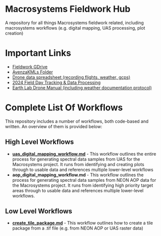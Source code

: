 # Macrosystems Fieldwork Hub
A repository for all things Macrosystems fieldwork related, including macrosystems workflows (e.g. digital mapping, UAS processing, plot creation)

# Important Links
* [Fieldwork GDrive](https://drive.google.com/drive/folders/1ARom7ANamjEfgzOd7agm1PTxPF1K1z9b?usp=drive_link)
* [AvenzaKMLs Folder](https://drive.google.com/drive/folders/164l4PtLY79svWSYn51ZN3AQwKh8EqROY?usp=drive_link)
* [Drone data spreadsheet (recording flights, weather, gcps)](https://docs.google.com/spreadsheets/d/1KahrdF1yzqLVi6hSEmn4hYBvZXWP1Uupj8Vozob_WtY/edit?usp=drive_link)
* [2024 Field Day Tracking & Data Processing](https://docs.google.com/spreadsheets/d/1HtjINMxrU8guyTSxz_OdsRKZ9KZ4zYN_TVUaIBOXzow/edit?usp=drive_link)
* [Earth Lab Drone Manual (including weather documentation protocol)](https://docs.google.com/document/d/1r_OoGRn0J6M--mA5OQc8BaterLIH4j6VHpvokBaC-9o/edit?usp=sharing)

# Complete List Of Workflows
This repository includes a number of workflows, both code-based and written. An overview of them is provided below:

## High Level Workflows
* [**uas_digital_mapping_workflow.md**](https://github.com/earthlab/macrosystems_fieldwork_hub/blob/main/uas_digital_mapping_workflow.md) - This workflow outlines the entire process for generating spectral data samples from UAS for the Macrosystems project. It runs from identifying and creating plots through to usable data and references multiple lower-level workflows
* **aop_digital_mapping_workflow.md** - This workflow outlines the process for generating spectral data samples from NEON AOP data for the Macrosystems project. It runs from identifying high priority target areas through to usable data and references multiple lower-level workflows.

## Low Level Workflows
* [**create_tile_package.md**](https://github.com/earthlab/macrosystems_fieldwork_hub/blob/main/create_tile_package.md) - This workflow outlines how to create a tile package from a .tif file (e.g. from NEON AOP or UAS raster data)
